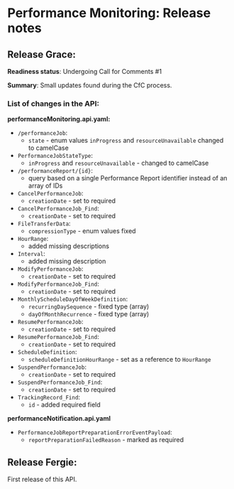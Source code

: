 # Performance Monitoring: Release notes

## Release Grace:

**Readiness status**: Undergoing Call for Comments #1

**Summary**: Small updates found during the CfC process.

### List of changes in the API:

**performanceMonitoring.api.yaml:**

- `/performanceJob`:
  - `state` - enum values `inProgress` and `resourceUnavailable` changed to camelCase
- `PerformanceJobStateType`:
  - `inProgress` and `resourceUnavailable` - changed to camelCase
- `/performanceReport/{id}`:
  - query based on a single Performance Report identifier instead of an array of IDs
- `CancelPerformanceJob`:
  - `creationDate` - set to required
- `CancelPerformanceJob_Find`:
  - `creationDate` - set to required
- `FileTransferData`:
  - `compressionType` - enum values fixed
- `HourRange`:
  - added missing descriptions
- `Interval`:
  - added missing description
- `ModifyPerformanceJob`:
  - `creationDate` - set to required
- `ModifyPerformanceJob_Find`:
  - `creationDate` - set to required
- `MonthlyScheduleDayOfWeekDefinition`:
  - `recurringDaySequence` - fixed type (array)
  - `dayOfMonthRecurrence` - fixed type (array)
- `ResumePerformanceJob`:
  - `creationDate` - set to required
- `ResumePerformanceJob_Find`:
  - `creationDate` - set to required
- `ScheduleDefinition`:
  - `scheduleDefinitionHourRange` - set as a reference to `HourRange`
- `SuspendPerformanceJob`:
  - `creationDate` - set to required
- `SuspendPerformanceJob_Find`:
  - `creationDate` - set to required
- `TrackingRecord_Find`:
  - `id` - added required field
  
**performanceNotification.api.yaml**
- `PerformanceJobReportPreparationErrorEventPayload`:
  - `reportPreparationFailedReason` - marked as required

## Release Fergie:

First release of this API.